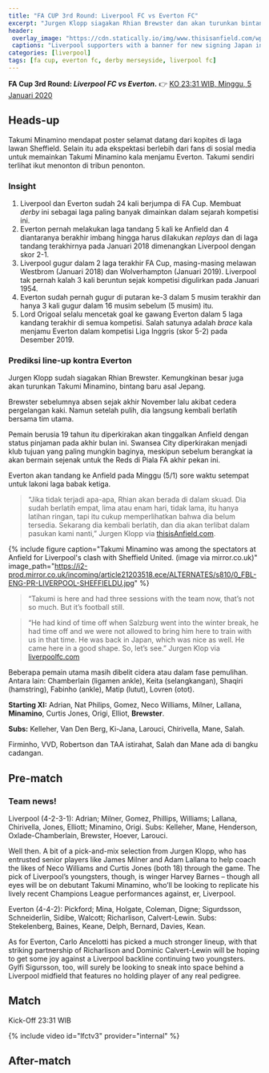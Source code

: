 ```yaml
---
title: "FA CUP 3rd Round: Liverpool FC vs Everton FC"
excerpt: "Jurgen Klopp siagakan Rhian Brewster dan akan turunkan bintang baru asal Jepang, Takumi Minamino"
header:
 overlay_image: "https://cdn.statically.io/img/www.thisisanfield.com/wp-content/uploads/P2020-01-02-Liverpool_Sheff_Utd-43.jpg"
 captions: "Liverpool supporters with a banner for new signing Japan international Takumi Minamino during the FA Premier League match between [Liverpool FC and Sheffield United FC at Anfield](/home-vs-sheffield/). (Pict: David Rawcliffe/Propaganda)"
categories: [liverpool]
tags: [fa cup, everton fc, derby merseyside, liverpool fc]
---
```

**FA Cup 3rd Round: _Liverpool FC vs Everton_.** 👉 [KO 23:31 WIB, Minggu, 5 Januari 2020](#match)

## Heads-up

Takumi Minamino mendapat poster selamat datang dari kopites di laga lawan Sheffield. Selain itu ada ekspektasi berlebih dari fans di sosial media untuk memainkan Takumi Minamino kala menjamu Everton. Takumi sendiri terlihat ikut menonton di tribun penonton.

### Insight

1. Liverpool dan Everton sudah 24 kali berjumpa di FA Cup. Membuat _derby_ ini sebagai laga paling banyak dimainkan dalam sejarah kompetisi ini.
2. Everton pernah melakukan laga tandang 5 kali ke Anfield dan 4 diantaranya berakhir imbang hingga harus dilakukan _replays_ dan di laga tandang terakhirnya pada Januari 2018 dimenangkan Liverpool dengan skor 2-1.
3. Liverpool gugur dalam 2 laga terakhir FA Cup, masing-masing melawan Westbrom (Januari 2018) dan Wolverhampton (Januari 2019). Liverpool tak pernah kalah 3 kali beruntun sejak kompetisi digulirkan pada Januari 1954.
4. Everton sudah pernah gugur di putaran ke-3 dalam 5 musim terakhir dan hanya 3 kali gugur dalam 16 musim sebelum (5 musim) itu.
5. Lord Origoal selalu mencetak goal ke gawang Everton dalam 5 laga kandang terakhir di semua kompetisi. Salah satunya adalah _brace_ kala menjamu Everton dalam kompetisi Liga Inggris (skor 5-2) pada Desember 2019.

### Prediksi line-up kontra Everton

Jurgen Klopp sudah siagakan Rhian Brewster. Kemungkinan besar juga akan turunkan Takumi Minamino, bintang baru asal Jepang.

Brewster sebelumnya absen sejak akhir November lalu akibat cedera pergelangan kaki. Namun setelah pulih, dia langsung kembali berlatih bersama tim utama.

Pemain berusia 19 tahun itu diperkirakan akan tinggalkan Anfield dengan status pinjaman pada akhir bulan ini. Swansea City diperkirakan menjadi klub tujuan yang paling mungkin baginya, meskipun sebelum berangkat ia akan bermain sejenak untuk the Reds di Piala FA akhir pekan ini.

Everton akan tandang ke Anfield pada Minggu (5/1) sore waktu setempat untuk lakoni laga babak ketiga.

> “Jika tidak terjadi apa-apa, Rhian akan berada di dalam skuad. Dia sudah berlatih empat, lima atau enam hari, tidak lama, itu hanya latihan ringan, tapi itu cukup memperlihatkan bahwa dia belum tersedia. Sekarang dia kembali berlatih, dan dia akan terlibat dalam pasukan kami nanti,”
> Jurgen Klopp via [thisisAnfield.com](https://www.thisisanfield.com/2020/01/klopp-confirms-rhian-brewster-involved-vs-everton-and-hints-takumi-minamino-will-start/amp/).

{% include figure caption="Takumi Minamino was among the spectators at Anfield for Liverpool's clash with Sheffield United. (image via mirror.co.uk)" image_path="https://i2-prod.mirror.co.uk/incoming/article21203518.ece/ALTERNATES/s810/0_FBL-ENG-PR-LIVERPOOL-SHEFFIELDU.jpg" %}

> “Takumi is here and had three sessions with the team now, that’s not so much. But it’s football still.

> “He had kind of time off when Salzburg went into the winter break, he had time off and we were not allowed to bring him here to train with us in that time. He was back in Japan, which was nice as well. He came here in a good shape. So, let’s see.”
> Jurgen Klop via [liverpoolfc.com](https://www.liverpoolfc.com/news/first-team/381164-klopp-discusses-potential-reds-debut-for-takumi-minamino)

Beberapa pemain utama masih dibelit cidera atau dalam fase pemulihan. Antara lain: Chamberlain (ligamen ankle), Keita (selangkangan), Shaqiri (hamstring), Fabinho (ankle), Matip (lutut), Lovren (otot).

**Starting XI:** Adrian, Nat Philips, Gomez, Neco Williams, Milner, Lallana, **Minamino**, Curtis Jones, Origi, Elliot, **Brewster**.

**Subs:** Kelleher, Van Den Berg, Ki-Jana, Larouci, Chirivella, Mane, Salah.

Firminho, VVD, Robertson dan TAA istirahat, Salah dan Mane ada di bangku cadangan.

## Pre-match

### Team news!

Liverpool (4-2-3-1): Adrian; Milner, Gomez, Phillips, Williams; Lallana, Chirivella, Jones, Elliott; Minamino, Origi.
Subs: Kelleher, Mane, Henderson, Oxlade-Chamberlain, Brewster, Hoever, Larouci.

Well then. A bit of a pick-and-mix selection from Jurgen Klopp, who has entrusted senior players like James Milner and Adam Lallana to help coach the likes of Neco Williams and Curtis Jones (both 18) through the game. The pick of Liverpool’s youngsters, though, is winger Harvey Barnes – though all eyes will be on debutant Takumi Minamino, who’ll be looking to replicate his lively recent Champions League performances against, er, Liverpool.

Everton (4-4-2): Pickford; Mina, Holgate, Coleman, Digne; Sigurdsson, Schneiderlin, Sidibe, Walcott; Richarlison, Calvert-Lewin.
Subs: Stekelenberg, Baines, Keane, Delph, Bernard, Davies, Kean.

As for Everton, Carlo Ancelotti has picked a much stronger lineup, with that striking partnership of Richarlison and Dominic Calvert-Lewin will be hoping to get some joy against a Liverpool backline continuing two youngsters. Gylfi Sigursson, too, will surely be looking to sneak into space behind a Liverpool midfield that features no holding player of any real pedigree.

## Match

Kick-Off 23:31 WIB

{% include video id="lfctv3" provider="internal" %}

## After-match
